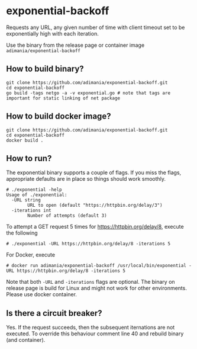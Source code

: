 # exponential-backoff
Requests any URL, any given number of time with client timeout set to be exponentially high with each iteration. 

Use the binary from the release page or container image `adimania/exponential-backoff`

## How to build binary?
```
git clone https://github.com/adimania/exponential-backoff.git
cd exponential-backoff
go build -tags netgo -a -v exponential.go # note that tags are important for static linking of net package
```

## How to build docker image?
```
git clone https://github.com/adimania/exponential-backoff.git
cd exponential-backoff
docker build .
```

## How to run?
The exponential binary supports a couple of flags. If you miss the flags, appropriate defaults are in place so things should work smoothly. 
```
# ./exponential -help
Usage of ./exponential:
  -URL string
    	URL to open (default "https://httpbin.org/delay/3")
  -iterations int
    	Number of attempts (default 3)
```
To attempt a GET request 5 times for https://httpbin.org/delay/8, execute the following
```
# ./exponential -URL https://httpbin.org/delay/8 -iterations 5
```

For Docker, execute
```
# docker run adimania/exponential-backoff /usr/local/bin/exponential -URL https://httpbin.org/delay/8 -iterations 5
```

Note that both `-URL` and `-iterations` flags are optional. The binary on release page is build for Linux and might not work for other environments. Please use docker container. 

## Is there a circuit breaker?
Yes. If the request succeeds, then the subsequent iternations are not executed. To override this behaviour comment line 40 and rebuild binary (and container).

